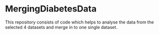 # MergingDiabetesData
This repository consists of code which helps to analyse the data from the selected 4 datasets and merge in to one single dataset.
